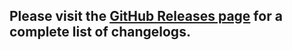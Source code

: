 ## Please visit the [GitHub Releases page](https://github.com/chin98edwin/react-relink/releases) for a complete list of changelogs.
